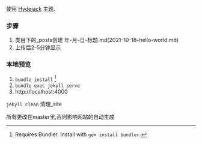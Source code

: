 
使用 [Hydejack](https://hydejack.com/) 主题.




### 步骤
1. 类目下的_posts创建 年-月-日-标题.md(2021-10-18-hello-world.md)
2. 上传后2-5分钟显示



### 本地预览

1. `bundle install` [^1]
2. `bundle exec jekyll serve`
3. http://localhost:4000

`jekyll clean` 清理_site

所有更改在master里,否则影响网站的自动生成

[^1]: Requires Bundler. Install with `gem install bundler`.